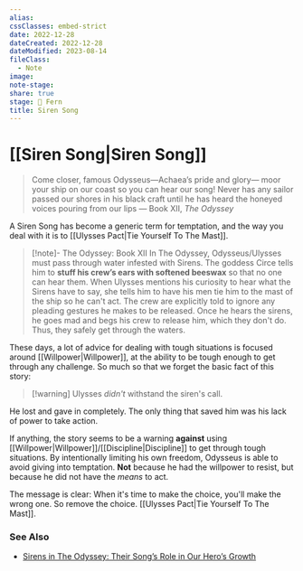 ```yaml
---
alias: 
cssClasses: embed-strict
date: 2022-12-28
dateCreated: 2022-12-28
dateModified: 2023-08-14
fileClass:
  - Note
image: 
note-stage: 
share: true
stage: 🌿 Fern
title: Siren Song
---
```


# [[Siren Song|Siren Song]]

>Come closer, famous Odysseus—Achaea’s pride and glory— 
>moor your ship on our coast so you can hear our song!
>Never has any sailor passed our shores in his black craft
>until he has heard the honeyed voices pouring from our lips
>— Book XII, _The Odyssey_

A Siren Song has become a generic term for temptation, and the way you deal with it is to [[Ulysses Pact|Tie Yourself To The Mast]].

> [!note]- The Odyssey: Book XII
> In The Odyssey, Odysseus/Ulysses must pass through water infested with Sirens. The goddess Circe tells him to **stuff his crew’s ears with softened beeswax** so that no one can hear them.
> When Ulysses mentions his curiosity to hear what the Sirens have to say, she tells him to have his men tie him to the mast of the ship so he can't act. The crew are explicitly told to ignore any pleading gestures he makes to be released. 
> Once he hears the sirens, he goes mad and begs his crew to release him, which they don't do. Thus, they safely get through the waters.

These days, a lot of advice for dealing with tough situations is focused around [[Willpower|Willpower]], at the ability to be tough enough to get through any challenge.
So much so that we forget the basic fact of this story:

>[!warning] Ulysses _didn't_ withstand the siren's call. 

He lost and gave in completely. The only thing that saved him was his lack of power to take action. 

If anything, the story seems to be a warning **against** using [[Willpower|Willpower]]/[[Discipline|Discipline]] to get through tough situations. By intentionally limiting his own freedom, Odysseus is able to avoid giving into temptation. **Not** because he had the willpower to resist, but because he did not have the _means_ to act.

The message is clear: When it's time to make the choice, you'll make the wrong one. So remove the choice. [[Ulysses Pact|Tie Yourself To The Mast]].

### See Also

- [Sirens in The Odyssey: Their Song’s Role in Our Hero’s Growth](https://ancient-literature.com/sirens-in-the-odyssey/)
